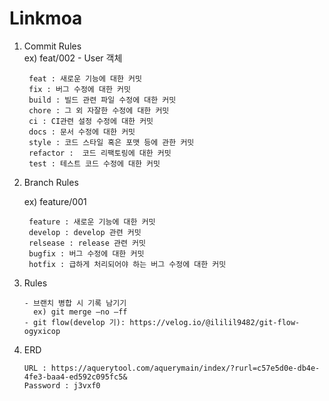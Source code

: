 # Linkmoa

1. Commit Rules  
   ex) feat/002 - User 객체
   ```aidl
    feat : 새로운 기능에 대한 커밋
    fix : 버그 수정에 대한 커밋
    build : 빌드 관련 파일 수정에 대한 커밋
    chore : 그 외 자잘한 수정에 대한 커밋
    ci : CI관련 설정 수정에 대한 커밋
    docs : 문서 수정에 대한 커밋
    style : 코드 스타일 혹은 포맷 등에 관한 커밋
    refactor :  코드 리팩토링에 대한 커밋
    test : 테스트 코드 수정에 대한 커밋
    ```

2. Branch Rules
   
   ex) feature/001
   ```
    feature : 새로운 기능에 대한 커밋
    develop : develop 관련 커밋
    relsease : release 관련 커밋
    bugfix : 버그 수정에 대한 커밋
    hotfix : 급하게 처리되어야 하는 버그 수정에 대한 커밋
   ```

3. Rules
   ```
   - 브랜치 병합 시 기록 남기기
     ex) git merge —no —ff
   - git flow(develop 기): https://velog.io/@ililil9482/git-flow-ogyxicop
   ```

3. ERD
    ```
    URL : https://aquerytool.com/aquerymain/index/?rurl=c57e5d0e-db4e-4fe3-baa4-ed592c095fc5&
    Password : j3vxf0
    ```